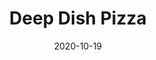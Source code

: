 ---
date: 2020-10-19
title: Deep Dish Pizza
categories:
  - Pizza
featured_image: https://images.unsplash.com/photo-1486893732792-ab0085cb2d43?w=1560&h=940&fit=crop
recipe:
  servings: 2 9-inch deep dish pizzas
  prep: 4 hours
  cook: 30 minutes
  parts:
    - name: Pizza Crust
      ingredients:
        - i: all-purpose flour
          q: 3 and 1/4 cups
        - i: yellow cornmeal
          q: 1/2 cup
        - i: salt
          q: 1 and 1/4 teaspoons
        - i: granulated sugar
          q: 1 Tablespoon
        - i: Red Star Platinum yeast
          q: 2 and 1/4 teaspoons
        - i: slightly warm water
          q: 1 and 1/4 cups
        - i: butter
          q: 1/2 cup
          notes: 1/4 melted, 1/4 softened
        - i: olive oil
    - name: Tomato Sauce
      ingredients:
        - i: unsalted butter
          q: 2 TableSpoons
        - i: grated onion
          q: 1/3 Cup
        - i: salt
          q: 3/4 teaspoons
        - i: dried oregano
          q: 1 teaspoon
        - i: crushed red pepper flakes
          q: 1/2 teaspoon
        - i: garlic cloves
          q: 3
          notes: minced
        - i: crushed tomatoes
          q: 28oz
          notes: 1 can
        - i: granulated sugar
          q: 1/4 teaspoon
    - item: Toppings
      ingredients:
        - i: mozarella cheese
        - i: parmesan cheese
        - i: meat
          notes: sausage, peperoni
        - i: vegetables
          notes: mushrooms, sliced green peppers, onions
  directions:
    - |- 
      Please use my step-by-step photos below this written out recipe as a guide to making the pizza. For best results and ease of mind, read through the recipe completely before beginning. **You will need two deep dish 9×2 inch round cake pans** if you are making both pizzas at the same time. You can also use 9 inch springform pans.
    - |-
      **For the crust**: Combine the flour, cornmeal, salt, sugar, and yeast in the bowl of your stand mixer fitted with a dough hook attachment. If you do not have a stand mixer, use your hand mixer and a very very large bowl. If you do not have any mixer, you will do this all by hand. Again, use a very large bowl. Give those ingredients a quick toss with your mixer on low or with a large wooden spoon. Add the warm water and 1/4 cup of melted butter. The warm water should be around 90°F (32°C). Make sure it is not very, very hot or it will kill the yeast. Likewise, make sure the butter isn’t boiling hot. If you melt it in the microwave, let it sit for 5 minutes before adding. On low speed, beat (or stir) the dough ingredients until everything begins to be moistened. Continuing on low speed (or remove from the bowl and knead by hand if you do not own a mixer), beat the dough until it is soft and supple and gently pulls away from the sides of the bowl and falls off of the dough hook- about 4-5 minutes. If the dough is too hard (it will be textured from the cornmeal), but if it feels too tough, beat in 1 teaspoon of warm water. Alternatively, if it feels too soft, beat in 1 Tablespoon of flour.
---